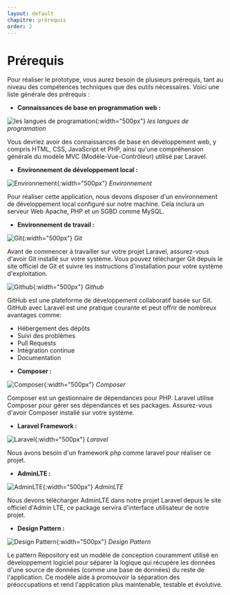 ```yaml
---
layout: default
chapitre: prérequis
order: 2
---
```


# Prérequis

Pour réaliser le prototype, vous aurez besoin de plusieurs prérequis, tant au niveau des compétences techniques que des outils nécessaires. Voici une liste générale des prérequis :


- **Connaissances de base en programmation web :**

![les langues de programation](./images/les-langues.jpg){:width="500px"}
*les langues de programation*

Vous devriez avoir des connaissances de base en développement web, y compris HTML, CSS, JavaScript et PHP, ainsi qu'une compréhension générale du modèle MVC (Modèle-Vue-Contrôleur) utilisé par Laravel.

- **Environnement de développement local :**
  
![Environnement](./images/apache-php-mysql.jpg){:width="500px"}
*Environnement*

Pour réaliser cette application, nous devons disposer d'un environnement de développement local configuré sur notre machine.
Cela inclura un serveur Web Apache, PHP et un SGBD comme MySQL.

- **Environnement de travail :**
  
![Git](./images/git.png){:width="500px"}
*Git*

Avant de commencer à travailler sur votre projet Laravel, assurez-vous d'avoir Git installé sur votre système. Vous pouvez télécharger Git depuis le site officiel de Git et suivre les instructions d'installation pour votre système d'exploitation.

![Github](./images/GitHub.png){:width="500px"}
*Github*

GitHub est une plateforme de développement collaboratif basée sur Git.
GitHub avec Laravel est une pratique courante et peut offrir de nombreux avantages comme:
   *  Hébergement des dépôts
   *  Suivi des problèmes
   *  Pull Requests
   *  Intégration continue
   *  Documentation

- **Composer :**

![Composer](./images/composer.png){:width="500px"}
*Composer*

Composer est un gestionnaire de dépendances pour PHP. Laravel utilise Composer pour gérer ses dépendances et ses packages. Assurez-vous d'avoir Composer installé sur votre système.

- **Laravel Framework :**

![Laravel](./images/laravel.png){:width="500px"}
*Laravel*

Nous avons besoin d'un framework php comme laravel pour réaliser ce projet.

- **AdminLTE :**

![AdminLTE](./images/admin-lte.png){:width="500px"}
*AdminLTE*

Nous devons télécharger AdminLTE dans notre projet Laravel depuis le site officiel d'Admin LTE, ce package servira d'interface utilisateur de notre projet.

- **Design Pattern :**

![Design Pattern](./images/repository.png){:width="500px"}
*Design Pattern*

Le pattern Repository est un modèle de conception couramment utilisé en développement logiciel pour séparer la logique qui récupère les données d'une source de données (comme une base de données) du reste de l'application. Ce modèle aide à promouvoir la séparation des préoccupations et rend l'application plus maintenable, testable et évolutive.
